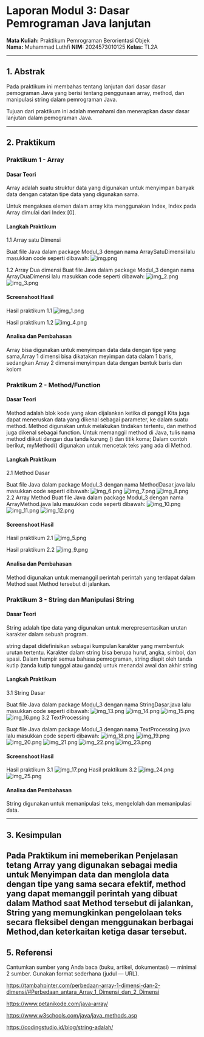 # Laporan Modul 3: Dasar Pemrograman Java lanjutan
**Mata Kuliah:** Praktikum Pemrograman Berorientasi Objek   
**Nama:** Muhammad Luthfi
**NIM:** 2024573010125
**Kelas:** TI.2A

---

## 1. Abstrak
Pada praktikum ini membahas tentang lanjutan dari dasar dasar pemograman Java yang berisi tentang 
penggunaan array, method, dan manipulasi string dalam pemrograman Java.

Tujuan dari praktikum ini adalah memahami dan menerapkan dasar dasar lanjutan dalam pemograman Java.

---
## 2. Praktikum
### Praktikum 1 - Array
#### Dasar Teori
Array adalah suatu struktur data yang digunakan untuk menyimpan banyak data dengan catatan  tipe data yang digunakan sama.

Untuk mengakses elemen dalam array kita menggunakan Index, Index pada Array dimulai dari Index [0].
#### Langkah Praktikum
1.1 Array satu Dimensi

Buat file Java dalam package Modul_3 dengan nama ArraySatuDimensi
lalu masukkan code seperti dibawah:
![img.png](Gambar/img.png)

1.2 Array Dua dimensi
Buat file Java dalam package Modul_3 dengan nama ArrayDuaDimensi
lalu masukkan code seperti dibawah:
![img_2.png](Gambar/img_2.png)
![img_3.png](Gambar/img_3.png)
#### Screenshoot Hasil
Hasil praktikum 1.1 
![img_1.png](Gambar/img_1.png)

Hasil praktikum 1.2
![img_4.png](Gambar/img_4.png)

#### Analisa dan Pembahasan
Array bisa digunakan untuk menyimpan data data dengan tipe yang sama,Array 1 dimensi bisa dikatakan meyimpan data
dalam 1 baris, sedangkan Array 2 dimensi menyimpan data dengan bentuk baris dan  kolom
### Praktikum 2 - Method/Function
#### Dasar Teori
Method adalah blok kode yang akan dijalankan ketika di panggil
Kita juga dapat meneruskan data yang dikenal sebagai parameter, ke dalam suatu method. Method digunakan untuk melakukan tindakan tertentu, dan method juga dikenal sebagai function.
Untuk memanggil method di Java, tulis nama method diikuti dengan dua tanda kurung () dan titik koma; Dalam contoh berikut, myMethod() digunakan untuk mencetak teks yang ada di Method.
#### Langkah Praktikum
2.1 Method Dasar

Buat file Java dalam package Modul_3 dengan nama MethodDasar.java
lalu masukkan code seperti dibawah:
![img_6.png](Gambar/img_6.png)
![img_7.png](Gambar/img_7.png)
![img_8.png](Gambar/img_8.png)
2.2 Array Method
Buat file Java dalam package Modul_3 dengan nama ArrayMethod.java
lalu masukkan code seperti dibawah:
![img_10.png](Gambar/img_10.png)
![img_11.png](Gambar/img_11.png)
![img_12.png](Gambar/img_12.png)
#### Screenshoot Hasil
Hasil praktikum 2.1
![img_5.png](Gambar/img_5.png)

Hasil praktikum 2.2
![img_9.png](Gambar/img_9.png)
#### Analisa dan Pembahasan
Method digunakan untuk memanggil perintah perintah yang terdapat dalam Method saat Method tersebut di jalankan.

### Praktikum 3 - String dan Manipulasi String
#### Dasar Teori
String adalah tipe data yang digunakan untuk merepresentasikan urutan karakter dalam sebuah program.

string dapat didefinisikan sebagai kumpulan karakter yang membentuk urutan tertentu. Karakter dalam string bisa berupa huruf, angka, simbol, dan spasi. Dalam hampir semua bahasa pemrograman, string diapit oleh tanda kutip (tanda kutip tunggal atau ganda) untuk menandai awal dan akhir string
#### Langkah Praktikum
3.1 String  Dasar

Buat file Java dalam package Modul_3 dengan nama StringDasar.java
lalu masukkan code seperti dibawah:
![img_13.png](Gambar/img_13.png)
![img_14.png](Gambar/img_14.png)
![img_15.png](Gambar/img_15.png)
![img_16.png](Gambar/img_16.png)
3.2 TextProcessing

Buat file Java dalam package Modul_3 dengan nama TextProcessing.java
lalu masukkan code seperti dibawah:
![img_18.png](Gambar/img_18.png)
![img_19.png](Gambar/img_19.png)
![img_20.png](Gambar/img_20.png)
![img_21.png](Gambar/img_21.png)
![img_22.png](Gambar/img_22.png)
![img_23.png](Gambar/img_23.png)
#### Screenshoot Hasil
Hasil praktikum 3.1
![img_17.png](Gambar/img_17.png)
Hasil praktikum 3.2
![img_24.png](Gambar/img_24.png)
![img_25.png](Gambar/img_25.png)
#### Analisa dan Pembahasan
String digunakan untuk memanipulasi teks, mengelolah dan memanipulasi data.


---

## 3. Kesimpulan

Pada Praktikum ini memeberikan Penjelasan tetang Array yang digunakan sebagai media untuk Menyimpan data dan menglola data dengan tipe yang sama secara efektif, 
method yang dapat memanggil perintah yang dibuat dalam Mathod saat Method tersebut di jalankan,
String yang memungkinkan pengelolaan teks secara fleksibel dengan menggunakan berbagai Method,dan keterkaitan ketiga dasar tersebut.
---

## 5. Referensi
Cantumkan sumber yang Anda baca (buku, artikel, dokumentasi) — minimal 2 sumber. Gunakan format sederhana (judul — URL).

https://tambahpinter.com/perbedaan-array-1-dimensi-dan-2-dimensi/#Perbedaan_antara_Array_1_Dimensi_dan_2_Dimensi

https://www.petanikode.com/java-array/

https://www.w3schools.com/java/java_methods.asp

https://codingstudio.id/blog/string-adalah/